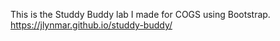 This is the Studdy Buddy lab I made for COGS using Bootstrap. 
https://jlynmar.github.io/studdy-buddy/
